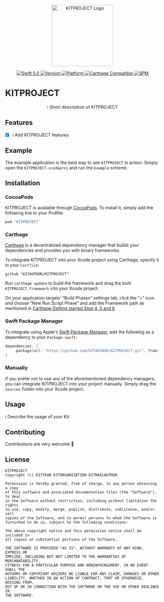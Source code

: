 <p align="center">
   <img width="200" src="https://raw.githubusercontent.com/SvenTiigi/SwiftKit/gh-pages/readMeAssets/SwiftKitLogo.png" alt="KITPROJECT Logo">
</p>

<p align="center">
   <a href="https://developer.apple.com/swift/">
      <img src="https://img.shields.io/badge/Swift-5.0-orange.svg?style=flat" alt="Swift 5.0">
   </a>
   <a href="http://cocoapods.org/pods/KITPROJECT">
      <img src="https://img.shields.io/cocoapods/v/KITPROJECT.svg?style=flat" alt="Version">
   </a>
   <a href="http://cocoapods.org/pods/KITPROJECT">
      <img src="https://img.shields.io/cocoapods/p/KITPROJECT.svg?style=flat" alt="Platform">
   </a>
   <a href="https://github.com/Carthage/Carthage">
      <img src="https://img.shields.io/badge/Carthage-compatible-4BC51D.svg?style=flat" alt="Carthage Compatible">
   </a>
   <a href="https://github.com/apple/swift-package-manager">
      <img src="https://img.shields.io/badge/Swift%20Package%20Manager-compatible-brightgreen.svg" alt="SPM">
   </a>
</p>

# KITPROJECT

<p align="center">
ℹ️ Short description of KITPROJECT
</p>

## Features

- [x] ℹ️ Add KITPROJECT features

## Example

The example application is the best way to see `KITPROJECT` in action. Simply open the `KITPROJECT.xcodeproj` and run the `Example` scheme.

## Installation

### CocoaPods

KITPROJECT is available through [CocoaPods](http://cocoapods.org). To install
it, simply add the following line to your Podfile:

```bash
pod 'KITPROJECT'
```

### Carthage

[Carthage](https://github.com/Carthage/Carthage) is a decentralized dependency manager that builds your dependencies and provides you with binary frameworks.

To integrate KITPROJECT into your Xcode project using Carthage, specify it in your `Cartfile`:

```ogdl
github "KITAUTHOR/KITPROJECT"
```

Run `carthage update` to build the framework and drag the built `KITPROJECT.framework` into your Xcode project. 

On your application targets’ “Build Phases” settings tab, click the “+” icon and choose “New Run Script Phase” and add the Framework path as mentioned in [Carthage Getting started Step 4, 5 and 6](https://github.com/Carthage/Carthage/blob/master/README.md#if-youre-building-for-ios-tvos-or-watchos)

### Swift Package Manager

To integrate using Apple's [Swift Package Manager](https://swift.org/package-manager/), add the following as a dependency to your `Package.swift`:

```swift
dependencies: [
    .package(url: "https://github.com/KITAUTHOR/KITPROJECT.git", from: "1.0.0")
]
```

### Manually

If you prefer not to use any of the aforementioned dependency managers, you can integrate KITPROJECT into your project manually. Simply drag the `Sources` Folder into your Xcode project.

## Usage

ℹ️ Describe the usage of your Kit

## Contributing
Contributions are very welcome 🙌

## License

```
KITPROJECT
Copyright (c) KITYEAR KITORGANIZATION KITMAILAUTHOR

Permission is hereby granted, free of charge, to any person obtaining a copy
of this software and associated documentation files (the "Software"), to deal
in the Software without restriction, including without limitation the rights
to use, copy, modify, merge, publish, distribute, sublicense, and/or sell
copies of the Software, and to permit persons to whom the Software is
furnished to do so, subject to the following conditions:

The above copyright notice and this permission notice shall be included in
all copies or substantial portions of the Software.

THE SOFTWARE IS PROVIDED "AS IS", WITHOUT WARRANTY OF ANY KIND, EXPRESS OR
IMPLIED, INCLUDING BUT NOT LIMITED TO THE WARRANTIES OF MERCHANTABILITY,
FITNESS FOR A PARTICULAR PURPOSE AND NONINFRINGEMENT. IN NO EVENT SHALL THE
AUTHORS OR COPYRIGHT HOLDERS BE LIABLE FOR ANY CLAIM, DAMAGES OR OTHER
LIABILITY, WHETHER IN AN ACTION OF CONTRACT, TORT OR OTHERWISE, ARISING FROM,
OUT OF OR IN CONNECTION WITH THE SOFTWARE OR THE USE OR OTHER DEALINGS IN
THE SOFTWARE.
```
